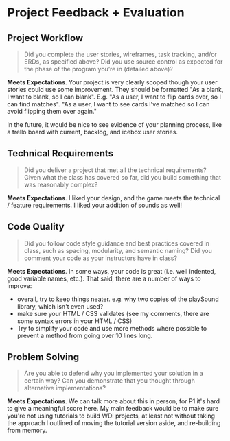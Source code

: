 # Project Feedback + Evaluation

## Project Workflow

>Did you complete the user stories, wireframes, task tracking, and/or ERDs, as specified above? Did you use source control as expected for the phase of the program you’re in (detailed above)?

**Meets Expectations**. Your project is very clearly scoped though your user
stories could use some improvement. They should be formatted "As a blank, I want
to blank, so I can blank". E.g. "As a user, I want to flip cards over, so I can
find matches". "As a user, I want to see cards I've matched so I can avoid
flipping them over again."

In the future, it would be nice to see evidence of your planning process, like a trello board with current, backlog, and icebox user stories.

## Technical Requirements

>Did you deliver a project that met all the technical requirements? Given what the class has covered so far, did you build something that was reasonably complex?

**Meets Expectations**. I liked your design, and the game meets the technical
/ feature requirements. I liked your addition of sounds as well!

## Code Quality

>Did you follow code style guidance and best practices covered in class, such as spacing, modularity, and semantic naming? Did you comment your code as your instructors have in class?

**Meets Expectations**. In some ways, your code is great (i.e. well indented,
good variable names, etc.). That said, there are a number of ways to improve:

* overall, try to keep things neater. e.g. why two copies of the playSound
library, which isn't even used?
* make sure your HTML / CSS validates (see my comments, there are some syntax
  errors in your HTML / CSS)
* Try to simplify your code and use more methods where possible to prevent a
  method from going over 10 lines long.

## Problem Solving

>Are you able to defend why you implemented your solution in a certain way? Can you demonstrate that you thought through alternative implementations?

**Meets Expectations**. We can talk more about this in person, for P1 it's
hard to give a meaningful score here. My main feedback would be to make sure
you're not using tutorials to build WDI projects, at least not without taking
the approach I outlined of moving the tutorial version aside, and re-building
from memory.

